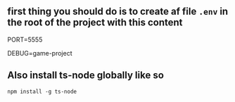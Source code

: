 ## first thing you should do is to create af file `.env` in the root of the project with this content

PORT=5555

DEBUG=game-project

## Also install ts-node globally like so

`npm install -g ts-node`


